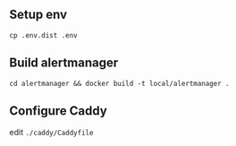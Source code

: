 ## Setup env

`cp .env.dist .env`

## Build alertmanager

`cd alertmanager && docker build -t local/alertmanager .`

## Configure Caddy

edit `./caddy/Caddyfile`
